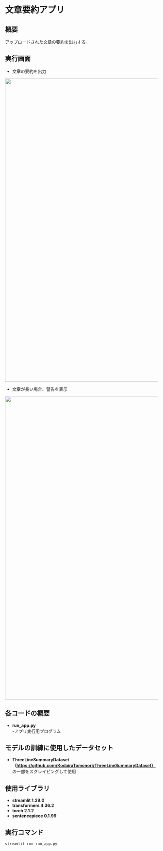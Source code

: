 # 文章要約アプリ
## 概要
アップロードされた文章の要約を出力する。

## 実行画面
- 文章の要約を出力
<img src="https://github.com/HibikiYokoyama/FashionIdentificationApp/assets/89569080/438c6b75-a7c1-4af5-8d98-7d0f033ebb76" width="1000">

- 文章が長い場合、警告を表示
<img src="https://github.com/HibikiYokoyama/FashionIdentificationApp/assets/89569080/438c6b75-a7c1-4af5-8d98-7d0f033ebb76" width="1000">

## 各コードの概要
- **run_app.py**  
-アプリ実行用プログラム

## モデルの訓練に使用したデータセット
-  **ThreeLineSummaryDataset（https://github.com/KodairaTomonori/ThreeLineSummaryDataset）** の一部をスクレイピングして使用

## 使用ライブラリ
- **streamlit 1.29.0**
- **transformers 4.36.2**
- **torch 2.1.2**
- **sentencepiece 0.1.99**

## 実行コマンド
```bash
streamlit run run_app.py
```
